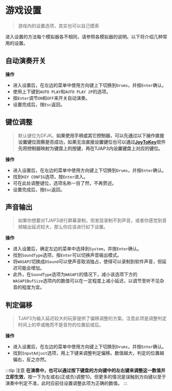 # 游戏设置

> 游戏内的设置选项，其实也可以自己摸索

进入设置的方法每个模拟器各不相同，请参照各模拟器的说明。以下将介绍几种常用的设置。

## 自动演奏开关

**操作**
- 进入设置后，在左边的菜单中使用方向键上下切换到`Drums`，并按`Enter`确认。
- 使用上下键到`AUTO PLAY`和`AUTO PLAY 2P`的选项。
- 按`Enter`调节`ON`和`OFF`来开关自动演奏。
- 设置完成后，按`Esc`返回。

## 键位调整
> 默认键位为DFJK。**如果使用手柄或其它控制器，可以先通过以下操作直接设置键位观察是否成功，如果无法直接设置键位也可以通过[JoyToKey](https://joytokey.net/)软件先将控制器映射为键盘上的按键，再在TJAP3内设置键盘上对应的键位。**

**操作**
- 进入设置后，在左边的菜单中使用方向键上下切换到`Drums`，并按`Enter`确认。
- 找到`KEY CONFIG`选项，按`Enter`进入。
- 可在此处调整键位，选项名称一目了然，不再赘述。
- 设置完成后，按`Esc`返回。

## 声音输出
> 如果你想要对TJAP3进行屏幕录制，但发现录制不到声音，或者你感觉到音频输出延迟较大，那么你应该进行如下设置。

**操作**
- 进入设置后，确定左边的菜单中选择到`System`，并按`Enter`确认。
- 找到`SoundType`选项，按`Enter`可以切换声音输出模式。
- 将`WASAPI`切换成`DSound`可以使声音取消独占，使得可以录制到软件声音，但延迟可能会增加。
- 此外，在`SoundType`选项为`WASAPI`的情况下，减小该选项下方的`WASAPIBufSize`选项内的数值可以在一定程度上减小延迟，以调节至听不见杂音的程度为宜。

## 判定偏移
> TJAP3为输入延迟较大的玩家提供了偏移调整的方案。注意此项是调整判定时间上的早或晚而不是音符的位置前或后。

**操作**
- 进入设置后，在左边的菜单中使用方向键上下切换到`Drums`，并按`Enter`确认。
- 找到`InputAdjust`选项，用上下键来调整判定偏移。数值越大，判定的位置越偏右，反之亦然。

:::tip 注意
**在演奏中，也可以通过按下键盘的方向键中的左右键来调整这一数值并立即生效**，按一下为左或右(正或负)调整10。但更多的情况是误触到方向键以至于演奏中判定不准，此时应前往设置调整此项为正确的数值。
:::